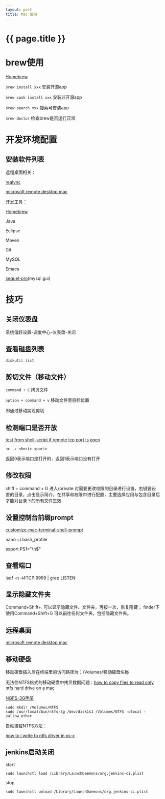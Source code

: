 ```yaml
---
layout: post
title: Mac 使用 
---
```

{{ page.title }}
=============

# brew使用

[Homebrew](https://brew.sh)

`brew install xxx` 安装开源app

`brew cask install xxx` 安装非开源app

`brew search xxx` 搜索可安装app

`brew doctor` 检查brew是否运行正常

# 开发环境配置

## 安装软件列表

   远程桌面相关：
   
   [realvnc](https://www.realvnc.com/en/connect/download/vnc/)
   
   [microsoft remote desktop mac](https://docs.microsoft.com/en-us/windows-server/remote/remote-desktop-services/clients/remote-desktop-mac) 

   开发工具：
   
   [Homebrew](https://brew.sh/)
   
   Java
   
   Eclipse
   
   Maven
   
   Git
   
   MySQL
   
   Emacs
   
   [sequel-pro](https://sequelpro.com/)(mysql gui)


# 技巧

## 关闭仪表盘

系统偏好设置-调度中心-仪表盘-关闭

## 查看磁盘列表

`diskutil list`


## 剪切文件（移动文件）

`command + C` 拷贝文件

`option + command + v` 移动文件至目标位置

即通过移动实现剪切

## 检测端口是否开放

[test from shell-script if remote tcp port is open](https://stackoverflow.com/questions/4922943/test-from-shell-script-if-remote-tcp-port-is-open)

`nc -z <host> <port>`

返回0表示端口是打开的，返回1表示端口没有打开

## 修改权限

shift + command + G 进入/private 对需要更改权限的目录进行设置，右键要设置的目录，点击显示简介，在共享和权限中进行配置，主要选择应用与包含目录后才能对目录下的所有文件生效

## 设置控制台前缀prompt

[customize-mac-terminal-shell-prompt](https://stackoverflow.com/questions/14416274/how-to-suppress-or-customize-mac-terminal-shell-prompt)

nano ~/.bash_profile

export PS1="\h$"

## 查看端口
lsof -n -i4TCP:9999 | grep LISTEN

## 显示隐藏文件夹
Command+Shift+. 可以显示隐藏文件、文件夹，再按一次，恢复隐藏；
finder下使用Command+Shift+G 可以前往任何文件夹，包括隐藏文件夹。

## 远程桌面
[microsoft remote desktop mac](https://docs.microsoft.com/en-us/windows-server/remote/remote-desktop-services/clients/remote-desktop-mac) 

## 移动硬盘

移动硬盘插入后在终端里的访问路径为：/Volumes/移动硬盘名称

无法往NTFS格式的移动硬盘中拷贝数据问题：[how to copy files to read only ntfs hard drive on a mac](https://superuser.com/questions/338607/how-to-copy-files-to-read-only-ntfs-hard-drive-on-a-mac)


[NGFS-3G手册](https://github.com/osxfuse/osxfuse/wiki/NTFS-3G)

    sudo mkdir /Volumes/NTFS
    sudo /usr/local/bin/ntfs-3g /dev/disk1s1 /Volumes/NTFS -olocal -oallow_other
    

自动挂载NTFS方法：

[how to i write to ntfs driver in os-x](https://apple.stackexchange.com/questions/20889/how-do-i-write-to-ntfs-drives-in-os-x)


## jenkins启动关闭

start

    sudo launchctl load /Library/LaunchDaemons/org.jenkins-ci.plist

stop

    sudo launchctl unload /Library/LaunchDaemons/org.jenkins-ci.plist
